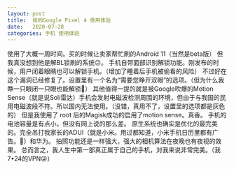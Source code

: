 ```yaml
---
layout: post
title:  我的Google Pixel 4 使用体验
date:   2020-07-28 
categories: 手机 使用体验
---
```


使用了大概一周时间。买的时候让卖家帮忙刷的Android 11（当然是beta版）
但我真没想到他是解BL锁刷的系统☹️。
手机自带面部识别解锁功能。刚发布的时候，用户闭着眼睛也可以解锁手机。（增加了睡着后手机被偷看的风险）
不过好在这个漏洞已经修复了。设置里有一个名为“需要您睁开双眼”的选项。（但为什么我睁一只眼闭一只眼也能解锁🤔）
其他值得一提的就是被Google吹爆的Motion Sense（就是说Soli雷达）手机会发射电磁波检测周围的环境，但由于与我国的民用电磁波段不符。所以国内无法使用。（没错，真用不了，设置里的选项都是灰色的）
但是我使用了 root 后的Magisk成功的启用了motion sense。真香。
手机的电池容量是有点小，但没有网上说的那么差。
原生系统也确实是优化的最完美的。完全吊打我家长的ADUI（就是小米。用过都知道，小米手机日历里都有广告。🤬）和华为。
拍照功能还是一样强大，强大的相机算法在夜晚也有夜视的效果。
总而言之，我人生中第一部真正属于自己的手机，对我来说非常完美。（我7•24的VPN😜）

